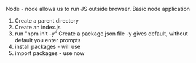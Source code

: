 <!-- markdown file for notes -->

Node - node allows us to run JS outside browser.
Basic node application

1. Create a parent directory
2. Create an index.js
3. run "npm init -y"  Create a package.json file
        -y gives default, without default you enter prompts
4. install packages - will use
5. import packages - use now
